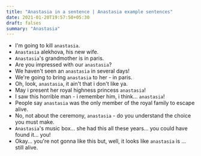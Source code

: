 ```yaml
---
title: "Anastasia in a sentence | Anastasia example sentences"
date: 2021-01-20T19:57:50+05:30
draft: falses
summary: "Anastasia"
---
```

- I'm going to kill `anastasia`.
- `Anastasia` alekhova, his new wife.
- `Anastasia`'s grandmother is in paris.
- Are you impressed with our `anastasia`?
- We haven't seen an `anastasia` in several days!
- We're going to bring `anastasia` to her - in paris.
- Oh, look, `anastasia`, it ain't that i don't like ya.
- May i present her royal highness princess `anastasia`!
- I saw this horrible man - i remember him, i think... `anastasia`!
- People say `anastasia` was the only member of the royal family to escape alive.
- No, not about the ceremony, `anastasia` - do you understand the choice you must make.
- `Anastasia`'s music box... she had this all these years... you could have found it... you!
- Okay... you're not gonna like this but, well, it looks like `anastasia` is ... still alive.
                 
